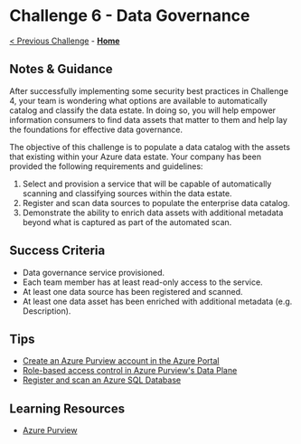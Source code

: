 # Challenge 6 - Data Governance

[< Previous Challenge](./Challenge05.md) - **[Home](../README.md)**

## Notes & Guidance 

After successfully implementing some security best practices in Challenge 4, your team is wondering what options are available to automatically catalog and classify the data estate. In doing so, you will help empower information consumers to find data assets that matter to them and help lay the foundations for effective data governance. 

The objective of this challenge is to populate a data catalog with the assets that existing within your Azure data estate. Your company has been provided the following requirements and guidelines:

1. Select and provision a service that will be capable of automatically scanning and classifying sources within the data estate.
2. Register and scan data sources to populate the enterprise data catalog.
3. Demonstrate the ability to enrich data assets with additional metadata beyond what is captured as part of the automated scan.

## Success Criteria

* Data governance service provisioned.
* Each team member has at least read-only access to the service.
* At least one data source has been registered and scanned.
* At least one data asset has been enriched with additional metadata (e.g. Description).

## Tips

* [Create an Azure Purview account in the Azure Portal](https://docs.microsoft.com/en-us/azure/purview/create-catalog-portal)
* [Role-based access control in Azure Purview's Data Plane](https://docs.microsoft.com/en-us/azure/purview/create-catalog-portal)
* [Register and scan an Azure SQL Database](https://docs.microsoft.com/en-us/azure/purview/register-scan-azure-sql-database)

## Learning Resources

* [Azure Purview](https://docs.microsoft.com/en-us/azure/purview/)
